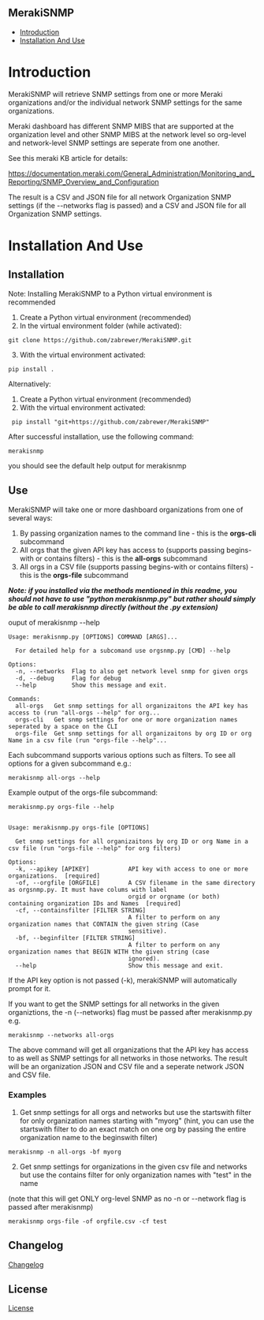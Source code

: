 MerakiSNMP
-----------------  
- [Introduction](#Introduction)
- [Installation And Use](#installation-and-use)

# Introduction

MerakiSNMP will retrieve SNMP settings from one or more Meraki organizations and/or the individual network SNMP settings for the same organizations. 

Meraki dashboard has different SNMP MIBS that are supported at the organization level and other SNMP MIBS at the network level so org-level and network-level SNMP settings are seperate from one another.  

See this meraki KB article for details: 

https://documentation.meraki.com/General_Administration/Monitoring_and_Reporting/SNMP_Overview_and_Configuration

The result is a CSV and JSON file for all network Organization SNMP settings (if the --networks flag is passed) and a CSV and JSON file for all Organization SNMP settings.

# Installation And Use

## Installation

Note: Installing MerakiSNMP to a Python virtual environment is recommended

1) Create a Python virtual environment (recommended)
2) In the virtual environment folder (while activated):
``` 
git clone https://github.com/zabrewer/MerakiSNMP.git
``` 
3) With the virtual environment activated:
``` 
pip install .
``` 

Alternatively:
1) Create a Python virtual environment (recommended)
2) With the virtual environment activated:
```
 pip install "git+https://github.com/zabrewer/MerakiSNMP"
```
After successful installation, use the following command:

```
merakisnmp
```
you should see the default help output for merakisnmp

## Use

MerakiSNMP will take one or more dashboard organizations from one of several ways:
1) By passing organization names to the command line - this is the **orgs-cli** subcommand
2) All orgs that the given API key has access to (supports passing begins-with or contains filters) - this is the **all-orgs** subcommand
3) All orgs in a CSV file (supports passing begins-with or contains filters) - this is the **orgs-file** subcommand

***Note: if you installed via the methods mentioned in this readme, you should not have to use "python merakisnmp.py" but rather should simply be able to call merakisnmp directly (without the .py extension)***

ouput of merakisnmp --help
```
Usage: merakisnmp.py [OPTIONS] COMMAND [ARGS]...

  For detailed help for a subcomand use orgsnmp.py [CMD] --help

Options:
  -n, --networks  Flag to also get network level snmp for given orgs
  -d, --debug     Flag for debug
  --help          Show this message and exit.

Commands:
  all-orgs   Get snmp settings for all organizaitons the API key has access to (run "all-orgs --help" for org...
  orgs-cli   Get snmp settings for one or more organization names seperated by a space on the CLI
  orgs-file  Get snmp settings for all organizaitons by org ID or org Name in a csv file (run "orgs-file --help"...
```

Each subcommand supports various options such as filters.  To see all options for a given subcommand e.g.:
```
merakisnmp all-orgs --help
```

Example output of the orgs-file subcommand:
```
merakisnmp.py orgs-file --help


Usage: merakisnmp.py orgs-file [OPTIONS]

  Get snmp settings for all organizaitons by org ID or org Name in a csv file (run "orgs-file --help" for org filters)

Options:
  -k, --apikey [APIKEY]           API key with access to one or more organizations.  [required]
  -of, --orgfile [ORGFILE]        A CSV filename in the same directory as orgsnmp.py. It must have colums with label
                                  orgid or orgname (or both) containing organization IDs and Names  [required]
  -cf, --containsfilter [FILTER STRING]
                                  A filter to perform on any organization names that CONTAIN the given string (Case
                                  sensitive).
  -bf, --beginfilter [FILTER STRING]
                                  A filter to perform on any organization names that BEGIN WITH the given string (case
                                  ignored).
  --help                          Show this message and exit.
```


If the API key option is not passed (-k), merakiSNMP will automatically prompt for it.

If you want to get the SNMP settings for all networks in the given organiztions, the -n (--networks) flag must be passed after merakisnmp.py e.g.
```
merakisnmp --networks all-orgs
```

The above command will get all organizations that the API key has access to as well as SNMP settings for all networks in those networks.  The result will be an organization JSON and CSV file and a seperate network JSON and CSV file.

### Examples

1) Get snmp settings for all orgs and networks but use the startswith filter for only organization names starting with "myorg" (hint, you can use the startswith filter to do an exact match on one org by passing the entire organization name to the beginswith filter)

```
merakisnmp -n all-orgs -bf myorg 
```

2) Get snmp settings for organizations in the given csv file and networks but use the contains filter for only organization names with "test" in the name

(note that this will get ONLY org-level SNMP as no -n or --network flag is passed after merakisnmp)

```
merakisnmp orgs-file -of orgfile.csv -cf test
```
## Changelog

[Changelog](CHANGELOG.md)

## License

[License](LICENSE.md)
